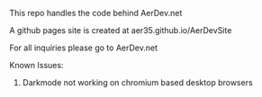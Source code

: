 This repo handles the code behind AerDev.net

A github pages site is created at aer35.github.io/AerDevSite

For all inquiries please go to AerDev.net

Known Issues:

1. Darkmode not working on chromium based desktop browsers
